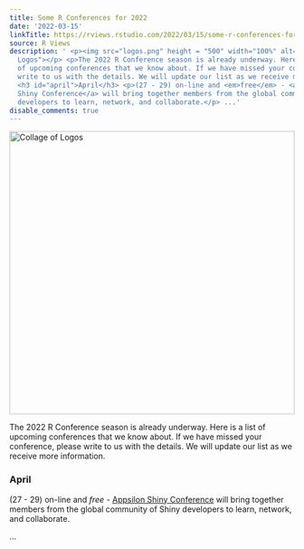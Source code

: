 ```yaml
---
title: Some R Conferences for 2022
date: '2022-03-15'
linkTitle: https://rviews.rstudio.com/2022/03/15/some-r-conferences-for-2022/
source: R Views
description: ' <p><img src="logos.png" height = "500" width="100%" alt="Collage of
  Logos"></p> <p>The 2022 R Conference season is already underway. Here is a list
  of upcoming conferences that we know about. If we have missed your conference, please
  write to us with the details. We will update our list as we receive more information.</p>
  <h3 id="april">April</h3> <p>(27 - 29) on-line and <em>free</em> - <a href="https://appsilon.com/2022-appsilon-shiny-conference/">Appsilon
  Shiny Conference</a> will bring together members from the global community of Shiny
  developers to learn, network, and collaborate.</p> ...'
disable_comments: true
---
```

 <p><img src="logos.png" height = "500" width="100%" alt="Collage of Logos"></p> <p>The 2022 R Conference season is already underway. Here is a list of upcoming conferences that we know about. If we have missed your conference, please write to us with the details. We will update our list as we receive more information.</p> <h3 id="april">April</h3> <p>(27 - 29) on-line and <em>free</em> - <a href="https://appsilon.com/2022-appsilon-shiny-conference/">Appsilon Shiny Conference</a> will bring together members from the global community of Shiny developers to learn, network, and collaborate.</p> ...